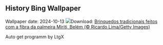 ## History Bing Wallpaper
Wallpaper date: 2024-10-13
![](https://www.bing.com/th?id=OHR.FelizDiadasCriancas_PT-BR6983342881_UHD.jpg&w=1000)Download: [Brinquedos tradicionais feitos com a fibra da palmeira Miriti, Belém (© Ricardo Lima/Getty Images)](https://www.bing.com/th?id=OHR.FelizDiadasCriancas_PT-BR6983342881_UHD.jpg)

Auto get programm by LtgX
